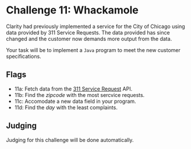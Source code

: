 # Challenge 11: Whackamole

Clarity had previously implemented a service for the City of Chicago using data provided by 311 Service Requests. The data provided has since changed and the customer now demands more output from the data.

Your task will be to implement a `Java` program to meet the new customer specifications.

## Flags
- 11a: Fetch data from the [311 Service Request]("https://data.cityofchicago.org/resource/dvua-vftq.json") API.
- 11b: Find the _zipcode_ with the most sercvice requests.
- 11c: Accomodate a new data field in your program.
- 11d: Find the _day_ with the least complaints.

## Judging
Judging for this challenge will be done automatically.
